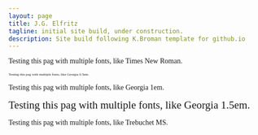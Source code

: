 ```yaml
---
layout: page
title: J.G. Elfritz
tagline: initial site build, under construction.
description: Site build following K.Broman template for github.io
---
```


<span style="font-family:Times New Roman">Testing this pag with multiple fonts, like Times New Roman.</span>

<span style="font-family:Georgia; font-size: 0.5em">Testing this pag with multiple fonts, like Georgia 0.5em.</span>

<span style="font-family:Georgia; font-size: 1.0em">Testing this pag with multiple fonts, like Georgia 1em.</span>

<span style="font-family:Georgia; font-size: 1.5em">Testing this pag with multiple fonts, like Georgia 1.5em.</span>

<span style="font-family:Trebuchet MS">Testing this pag with multiple fonts, like Trebuchet MS.</span>




<!---[Github Pages](https://pages.github.com) provide a simple way to make a --->
<!---website using--->
<!---[Markdown](https://daringfireball.net/projects/markdown/) and--->
<!---[git](https://git-scm.com).--->

<!---For me, the painful aspects of making a website are--->

<!---- Working with html and css--->
<!---- Finding a hosting site--->
<!---- Transferring stuff to the hosting site--->

<!---With [GitHub Pages](https://pages.github.com), you just write things in--->
<!---[Markdown](https://daringfireball.net/projects/markdown/),--->
<!---[GitHub](https://github.com) hosts the site for you, and you just push--->
<!---material to your GitHub repository with `git add`, `git commit`, and--->
<!---`git push`.--->

<!---If you love [git](https://git-scm.com/) and--->
<!---[GitHub](https://github.com), you'll love--->
<!---[GitHub Pages](https://pages.github.com), too.--->

<!---The sites use [Jekyll](https://jekyllrb.com/), a--->
<!---[ruby](https://www.ruby-lang.org/en/) [gem](https://rubygems.org/), to--->
<!---convert Markdown files to html, and this part is done--->
<!---automatically when you push the materials to the `gh-pages` branch--->
<!---of a GitHub repository.--->

<!---The [GitHub](https://pages.github.com) and--->
<!---[Jekyll](https://jekyllrb.com) documentation is great, but I thought it--->
<!---would be useful to have a minimal tutorial, for those who just want to--->
<!---get going immediately with a simple site. To some readers, what GitHub--->
<!---has might be simpler and more direct.  But if you just want to create--->
<!---a site like the one you're looking at now, read on.--->

<!---Start by reading the [Overview page](pages/overview.html), which--->
<!---explains the basic structure of these sites. Then read--->
<!---[how to make an independent website](pages/independent_site.html). Then--->
<!---read any of the other things, such as--->
<!---[how to test your site locally](pages/local_test.html).--->

<!---- [Overview](pages/overview.html)--->
<!---- [Making an independent website](pages/independent_site.html)--->
<!---- [Making a personal site](pages/user_site.html)--->
<!---- [Making a site for a project](pages/project_site.html)--->
<!---- [Making a jekyll-free site](pages/nojekyll.html)--->
<!---- [Testing your site locally](pages/local_test.html)--->
<!---- [Resources](pages/resources.html)--->

<!---If anything here is confusing (or _wrong_!), or if I've missed--->
<!---important details, please--->
<!---[submit an issue](https://github.com/kbroman/simple_site/issues), or (even--->
<!---better) fork [the GitHub repository for this website](https://github.com/kbroman/simple_site),--->
<!---make modifications, and submit a pull request.--->

<!--- ------>

<!---The source for this minimal tutorial is [on github](https://github.com/kbroman/simple_site).--->

<!---Also see my [tutorials](https://kbroman.org/pages/tutorials) on--->
<!---[git/github](https://kbroman.org/github_tutorial),--->
<!---[GNU make](https://kbroman.org/minimal_make),--->
<!---[knitr](https://kbroman.org/knitr_knutshell),--->
<!---[R packages](https://kbroman.org/pkg_primer),--->
<!---[data organization](https://kbroman.org/dataorg),--->
<!---and [reproducible research](https://kbroman.org/steps2rr).--->
